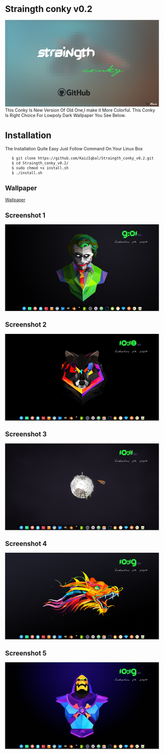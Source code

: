 # Straingth conky v0.2
![alt text](https://github.com/KaizIqbal/Straingth_conky_v0.2/blob/master/logo%201080p.png)
This Conky Is New Version Of Old One,I make it More Colorful.
This Conky Is Right Choice For Lowpoly Dark Wallpaper You See Below.

# Installation

The Installation Quite Easy Just Follow Command On Your Linux Box

       $ git clone https://github.com/KaizIqbal/Straingth_conky_v0.2.git
       $ cd Straingth_conky_v0.2/
       $ sudo chmod +x install.sh
       $ ./install.sh
## Wallpaper
  [Wallpaper](https://github.com/KaizIqbal/Straingth_conky_v0.2/tree/master/Wallpaper)
## Screenshot 1

![alt text](https://github.com/KaizIqbal/Straingth_conky_v0.2/blob/master/Demo/1.png)

## Screenshot 2

![alt text](https://github.com/KaizIqbal/Straingth_conky_v0.2/blob/master/Demo/2.png)

## Screenshot 3

![alt text](https://github.com/KaizIqbal/Straingth_conky_v0.2/blob/master/Demo/3.png)

## Screenshot 4

![alt text](https://github.com/KaizIqbal/Straingth_conky_v0.2/blob/master/Demo/4.png)

## Screenshot 5

![alt text](https://github.com/KaizIqbal/Straingth_conky_v0.2/blob/master/Demo/5.png)


